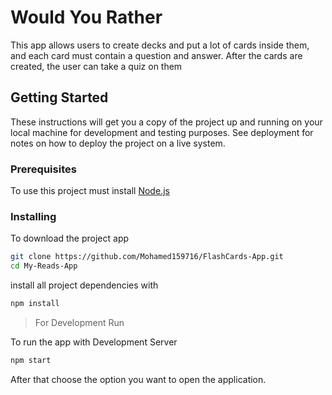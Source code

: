 # Would You Rather

This app allows users to create decks and put a lot of cards inside them, and each card must contain a question and answer. After the cards are created, the user can take a quiz on them

## Getting Started

These instructions will get you a copy of the project up and running on your local machine for development and testing purposes. See deployment for notes on how to deploy the project on a live system.

### **Prerequisites**

To use this project must install [Node.js](https://nodejs.org/en/)

### **Installing**

To download the project app

```bash
git clone https://github.com/Mohamed159716/FlashCards-App.git
cd My-Reads-App
```

install all project dependencies with

```bash
npm install
```

> For Development Run

To run the app with Development Server

```bash
npm start
```

After that choose the option you want to open the application.
